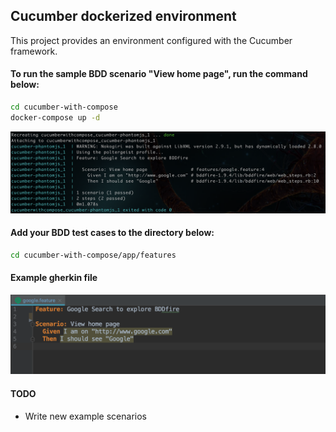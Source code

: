 ## Cucumber dockerized environment

This project provides an environment configured with the Cucumber framework.

#### To run the sample BDD scenario "View home page", run the command below:
```sh
cd cucumber-with-compose
docker-compose up -d
```
![](https://raw.githubusercontent.com/macio-matheus/cucumber-with-compose/master/docs/teste-case-example.png)

#### Add your BDD test cases to the directory below:
```sh
cd cucumber-with-compose/app/features
```

#### Example gherkin file

![](https://raw.githubusercontent.com/macio-matheus/cucumber-with-compose/master/docs/example-scenario-syntax.png)


#### TODO

- Write new example scenarios
